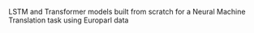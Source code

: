 LSTM and Transformer models built from scratch for a Neural Machine Translation task using Europarl data
